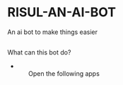 # RISUL-AN-AI-BOT
An ai bot to make things easier
##
What can this bot do?
<ul>
  <li><ul>Open the following apps</ul></li>
  
